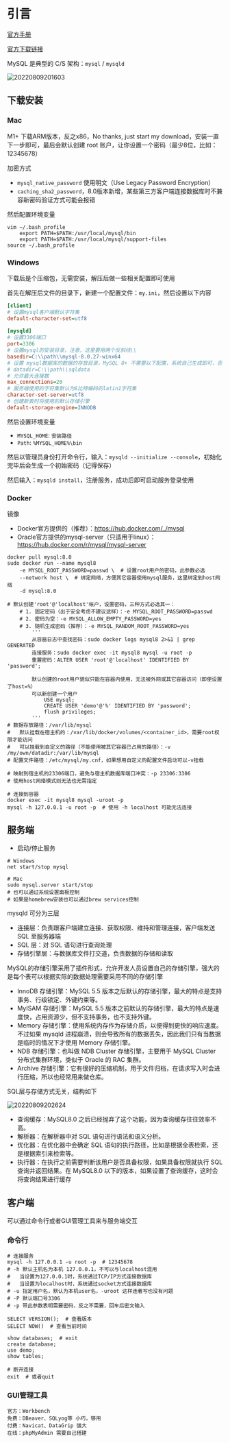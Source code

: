 # 引言

[官方手册](https://dev.mysql.com/doc)

[官方下载链接](https://dev.mysql.com/downloads)

MySQL 是典型的 C/S 架构：`mysql` / `mysqld`

![20220809201603](http://image.zuoright.com/20220809201603.png)

## 下载安装

### Mac

M1+ 下载ARM版本，反之x86，No thanks, just start my download，安装一直下一步即可，最后会默认创建 root 账户，让你设置一个密码（最少8位，比如：12345678）

加密方式

- `mysql_native_password` 使用明文（Use Legacy Password Encryption）
- `caching_sha2_password`，8.0版本新增，某些第三方客户端连接数据库时不兼容新密码验证方式可能会报错

然后配置环境变量

```shell
vim ~/.bash_profile
    export PATH=$PATH:/usr/local/mysql/bin
    export PATH=$PATH:/usr/local/mysql/support-files
source ~/.bash_profile
```

### Windows

下载后是个压缩包，无需安装，解压后做一些相关配置即可使用

首先在解压后文件的目录下，新建一个配置文件：`my.ini`，然后设置以下内容

```ini
[client]
# 设置mysql客户端默认字符集
default-character-set=utf8
 
[mysqld]
# 设置3306端口
port=3306
# 设置mysql的安装目录，注意，这里要用两个反斜线\\
basedir=C:\\path\\mysql-8.0.27-winx64
# 设置 mysql数据库的数据的存放目录，MySQL 8+ 不需要以下配置，系统自己生成即可，否则有可能报错
# datadir=C:\\path\\sqldata
# 允许最大连接数
max_connections=20
# 服务端使用的字符集默认为8比特编码的latin1字符集
character-set-server=utf8
# 创建新表时将使用的默认存储引擎
default-storage-engine=INNODB
```

然后设置环境变量

- `MYSQL_HOME`: `安装路径`
- `Path`: `%MYSQL_HOME%\bin`

然后以管理员身份打开命令行，输入：`mysqld --initialize --console`，初始化完毕后会生成一个初始密码（记得保存）

然后输入：`mysqld install`，注册服务，成功后即可启动服务登录使用

### Docker

镜像

- Docker官方提供的（推荐）：<https://hub.docker.com/_/mysql>
- Oracle官方提供的mysql-server（只适用于linux）：<https://hub.docker.com/r/mysql/mysql-server>

```shell
docker pull mysql:8.0
sudo docker run --name mysql8
    -e MYSQL_ROOT_PASSWORD=passwd \  # 设置root用户的密码，此参数必选
    --network host \  # 绑定网络，方便其它容器使用mysql服务，这里绑定到host网络
    -d mysql:8.0

# 默认创建'root'@'localhost'帐户，设置密码，三种方式必选其一：
    # 1. 固定密码（出于安全考虑不建议这样）：-e MYSQL_ROOT_PASSWORD=passwd
    # 2. 密码为空：-e MYSQL_ALLOW_EMPTY_PASSWORD=yes
    # 3. 随机生成密码（推荐）：-e MYSQL_RANDOM_ROOT_PASSWORD=yes
        '''
        从容器日志中查找密码：sudo docker logs mysql8 2>&1 | grep GENERATED
        连接服务：sudo docker exec -it mysql8 mysql -u root -p
        重置密码：ALTER USER 'root'@'localhost' IDENTIFIED BY 'password';

        默认创建的root用户貌似只能在容器内使用，无法被外网或其它容器访问（即使设置了host=%）
        可以新创建一个用户
            USE mysql;
            CREATE USER 'demo'@'%' IDENTIFIED BY 'password';
            flush privileges;
        '''
# 数据存放路径：/var/lib/mysql
#   默认挂载在宿主机的：/var/lib/docker/volumes/<container_id>，需要root权限才能访问
#   可以挂载到自定义的路径（不能使用被其它容器已占用的路径）：-v /my/own/datadir:/var/lib/mysql
# 配置文件路径：/etc/mysql/my.cnf，如果想用自定义的配置文件启动可以-v挂载

# 映射到宿主机的23306端口，避免与宿主机数据库端口冲突：-p 23306:3306
# 使用host网络模式则无法也无需指定

# 连接到容器
docker exec -it mysql8 mysql -uroot -p
mysql -h 127.0.0.1 -u root -p  # 使用 -h localhost 可能无法连接
```

## 服务端

- 启动/停止服务

```shell
# Windows
net start/stop mysql

# Mac
sudo mysql.server start/stop
# 也可以通过系统设置面板控制
# 如果是homebrew安装也可以通过brew services控制
```

mysqld 可分为三层

- 连接层：负责跟客户端建立连接、获取权限、维持和管理连接，客户端发送 SQL 至服务器端
- SQL 层：对 SQL 语句进行查询处理
- 存储引擎层：与数据库文件打交道，负责数据的存储和读取

MySQL的存储引擎采用了插件形式，允许开发人员设置自己的存储引擎，强大的是每个表可以根据实际的数据处理需要采用不同的存储引擎

- InnoDB 存储引擎：MySQL 5.5 版本之后默认的存储引擎，最大的特点是支持事务、行级锁定、外键约束等。
- MyISAM 存储引擎：MySQL 5.5 版本之前默认的存储引擎，最大的特点是速度快，占用资源少，但不支持事务，也不支持外键。
- Memory 存储引擎：使用系统内存作为存储介质，以便得到更快的响应速度。不过如果 mysqld 进程崩溃，则会导致所有的数据丢失，因此我们只有当数据是临时的情况下才使用 Memory 存储引擎。
- NDB 存储引擎：也叫做 NDB Cluster 存储引擎，主要用于 MySQL Cluster 分布式集群环境，类似于 Oracle 的 RAC 集群。
- Archive 存储引擎：它有很好的压缩机制，用于文件归档，在请求写入时会进行压缩，所以也经常用来做仓库。

SQL层与存储方式无关，结构如下

![20220809202624](http://image.zuoright.com/20220809202624.png)

- 查询缓存：MySQL8.0 之后已经抛弃了这个功能，因为查询缓存往往效率不高。
- 解析器：在解析器中对 SQL 语句进行语法和语义分析。
- 优化器：在优化器中会确定 SQL 语句的执行路径，比如是根据全表检索，还是根据索引来检索等。
- 执行器：在执行之前需要判断该用户是否具备权限，如果具备权限就执行 SQL 查询并返回结果。在 MySQL8.0 以下的版本，如果设置了查询缓存，这时会将查询结果进行缓存

## 客户端

可以通过命令行或者GUI管理工具来与服务端交互

### 命令行

```shell
# 连接服务
mysql -h 127.0.0.1 -u root -p  # 12345678
# -h 默认主机名为本机 127.0.0.1，不可以与localhost混用
#   当设置为127.0.0.1时，系统通过TCP/IP方式连接数据库
#   当设置为localhost时，系统通过socket方式连接数据库
# -u 指定用户名，默认为本机user名，-uroot 这样连着写也没有问题
# -P 默认端口号3306
# -p 带此参数表明需要密码，反之不需要，回车后密文输入

SELECT VERSION();  # 查看版本
SELECT NOW()  # 查看当前时间

show databases;  # exit
create database;
use demo;
show tables;

# 断开连接
exit  # 或者quit
```

### GUI管理工具

```text
官方：Workbench
免费：DBeaver、SQLyog等 小巧，够用
付费：Navicat、DataGrip 强大
在线：phpMyAdmin 需要自己搭建
```
